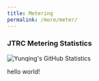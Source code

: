 ```yaml
---
title: Metering
permalink: /more/meter/
---
```



<style>
.intro{
font-family:times;
font-size:21px;
}
</style>

### JTRC Metering Statistics

![Yunqing's GitHub Statistics](https://github-readme-stats.vercel.app/api?username=Yunqing-Jia&show_icons=true&theme=react)

hello world!

